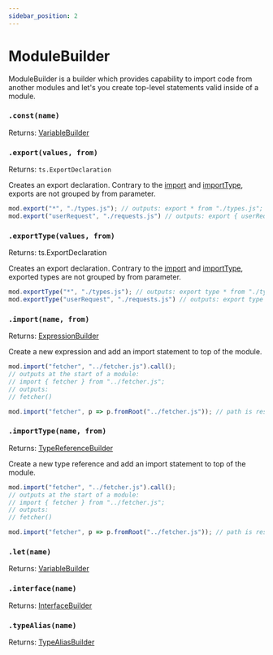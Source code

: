 ```yaml
---
sidebar_position: 2
---
```


# ModuleBuilder

ModuleBuilder is a builder which provides capability to import code from another modules and let's you create top-level statements valid inside of a module.

### `.const(name)`

Returns: [VariableBuilder](./VariableBuilder)

### `.export(values, from)`

Returns: `ts.ExportDeclaration`

Creates an export declaration. Contrary to the [import](#import) and [importType](#importType), exports are not grouped by from parameter.

```ts title="example"
mod.export("*", "./types.js"); // outputs: export * from "./types.js";
mod.export("userRequest", "./requests.js") // outputs: export { userRequest } from "request.js";

```

### `.exportType(values, from)`

Returns: ts.ExportDeclaration

Creates an export declaration. Contrary to the [import](#import) and [importType](#importType), exported types are not grouped by from parameter.

```ts title="example"
mod.exportType("*", "./types.js"); // outputs: export type * from "./types.js";
mod.exportType("userRequest", "./requests.js") // outputs: export type { userRequest } from "request.js";

```

### `.import(name, from)`

Returns: [ExpressionBuilder](./ExpressionBuilder)

Create a new expression and add an import statement to top of the module.

```ts title="example"
mod.import("fetcher", "../fetcher.js").call(); 
// outputs at the start of a module:
// import { fetcher } from "../fetcher.js";
// outputs:
// fetcher()

mod.import("fetcher", p => p.fromRoot("../fetcher.js")); // path is resolved relatively to the root folder
```

### `.importType(name, from)`

Returns: [TypeReferenceBuilder](./TypeReferenceBuilder)

Create a new type reference and add an import statement to top of the module.

```ts title="example"
mod.import("fetcher", "../fetcher.js").call(); 
// outputs at the start of a module:
// import { fetcher } from "../fetcher.js";
// outputs:
// fetcher()

mod.import("fetcher", p => p.fromRoot("../fetcher.js")); // path is resolved relatively to the root folder
```



### `.let(name)`

Returns: [VariableBuilder](./VariableBuilder)

### `.interface(name)`

Returns: [InterfaceBuilder](./InterfaceBuilder)

### `.typeAlias(name)`

Returns: [TypeAliasBuilder](./TypeAliasBuilder)

